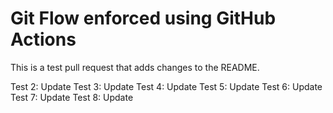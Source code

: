 # Git Flow enforced using GitHub Actions

This is a test pull request that adds changes to the README.

Test 2: Update
Test 3: Update
Test 4: Update
Test 5: Update
Test 6: Update
Test 7: Update
Test 8: Update
